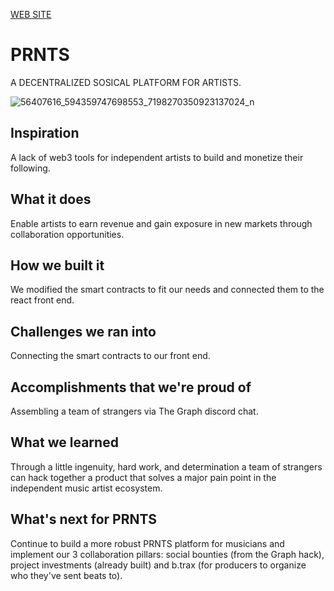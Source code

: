 [WEB SITE](https://social-music-bounties-snowy.vercel.app/)

# PRNTS

A DECENTRALIZED SOSICAL PLATFORM FOR ARTISTS.


![56407616_594359747698553_7198270350923137024_n](https://user-images.githubusercontent.com/4179632/172065255-d84cd85b-b7f9-4e22-b8d4-3751535ac08b.jpg)

## Inspiration
A lack of web3 tools for independent artists to build and monetize their following.

## What it does
Enable artists to earn revenue and gain exposure in new markets through collaboration opportunities.

## How we built it
We modified the smart contracts to fit our needs and connected them to the react front end.

## Challenges we ran into
Connecting the smart contracts to our front end.

## Accomplishments that we're proud of
Assembling a team of strangers via The Graph discord chat.

## What we learned
Through a little ingenuity, hard work, and determination a team of strangers can hack together a product that solves a major pain point in the independent music artist ecosystem.

## What's next for PRNTS
Continue to build a more robust PRNTS platform for musicians and implement our 3 collaboration pillars: social bounties (from the Graph hack), project investments (already built) and b.trax (for producers to organize who they've sent beats to).
